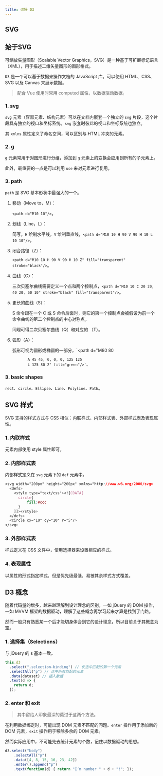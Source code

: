```yaml
---
title: 你好 D3
---
```


## SVG

## 始于SVG

可缩放矢量图形（Scalable Vector Graphics，SVG）是一种基于可扩展标记语言（XML），用于描述二维矢量图形的图形格式。

`D3` 是一个可以基于数据来操作文档的 JavaScript 库。可以使用 HTML、CSS、SVG 以及 Canvas 来展示数据。

> 配合 Vue 使用时常用 computed 属性，以数据驱动数据。

### 1. svg

`svg` 元素（容器元素、结构元素）可以在文档内嵌套一个独立的 `svg` 片段，这个片段具有独立的视口和坐标系统。`svg` 嵌套时彼此的视口和坐标系统也独立。

其 `xmlns` 属性定义了命名空间，可以区别与 HTML 冲突的元素。

### 2. g

`g` 元素常用于对图形进行分组，添加到 `g` 元素上的变换会应用到所有的子元素上。

此外，最重要的一点是可以利用 `use` 来对元素进行复用。

### 3. path

`path` 是 SVG 基本形状中最强大的一个。

1. 移动（Move to，M）：
   
   `<path d="M10 10"/>`。

2. 划线（Line，L）：
   
   简写，`H` 绘制水平线，`V` 绘制垂直线，`<path d="M10 10 H 90 V 90 H 10 L 10 10"/>`。

3. 闭合路径（Z）：
   
   `<path d="M10 10 H 90 V 90 H 10 Z" fill="transparent" stroke="black"/>`。

4. 曲线（C）：
   
   三次贝塞尔曲线需要定义一个点和两个控制点，`<path d="M10 10 C 20 20, 40 20, 50 10" stroke="black" fill="transparent"/>`。

5. 更长的曲线（S）：
   
   S 命令跟在一个 C 或 S 命令后面时，则它的第一个控制点会被假设为前一个命令曲线的第二个控制点的中心对称点。
   
   同理可得二次贝塞尔曲线（Q）和对应的 （T）。

6. 弧形（A）：
   
   弧形可视为圆形或椭圆的一部分，`<path d="M80 80
   
              A 45 45, 0, 0, 0, 125 125
              L 125 80 Z" fill="green"/>`。

### 3. basic shapes

`rect`、`circle`、`Ellipse`、`Line`、`Polyline`、`Path`。

## SVG 样式

SVG 支持的样式方式与 CSS 相似：内联样式、内部样式表、外部样式表及表现属性。

### 1. 内联样式

元素内部使用 style 属性即可。

### 2. 内部样式表

内部样式定义在 `svg` 元素下的 `def` 元素中。

```css
<svg width="200px" height="200px" xmlns="http://www.w3.org/2000/svg>
  <defs>
    <style type="text/css"><![CDATA[
      circle{
          fill:#ccc
      }
    ]]></style>
  </defs>
  <circle cx="10" cy="10" r="5"/>
</svg>
```

### 3. 外部样式表

样式定义在 CSS 文件中，使用选择器来设置相应的样式。

### 4. 表现属性

以属性的形式指定样式，但是优先级最低，易被其余样式方式覆盖。

## D3 概念

随着代码量的增多，越来越理解到设计理念的区别，一如 jQuery 的 DOM 操作，一如 MVVM 框架的数据驱动，理解了这些概念再学习起来才算是找到了门路。

然而一般只有熟悉某一个后才能切身体会到它的设计理念，所以目前关于其概念为空。

### 1. 选择集（Selections）

与 jQuery 的 `$` 基本一致。

```js
this.d3
  .select(".selection-binding") // 仅选中匹配的第一个元素
  .selectAll("p") // 选中所有匹配的元素
  .data(dataset) // 插入数据
  .text(d => {
    return d;
  });
```

### 2. enter 和 exit

> 其中留给人印象最深的莫过于这两个方法。

在利用数据绑定时，可能出现 DOM 元素不匹配的问题。`enter` 操作用于添加新的 DOM 元素，`exit` 操作用于移除多余的 DOM 元素。

然而实际应用中，不可能先去统计元素的个数，记住以数据驱动的思想。

```js
d3.select("body")
    .selectAll("p")
    .data([4, 8, 15, 16, 23, 42])
    .enter().append("p")
    .text(function(d) { return "I’m number " + d + "!"; });
```
